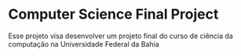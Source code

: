 # Computer Science Final Project

Esse projeto visa desenvolver um projeto final do curso de ciência da computação na Universidade Federal da Bahia
